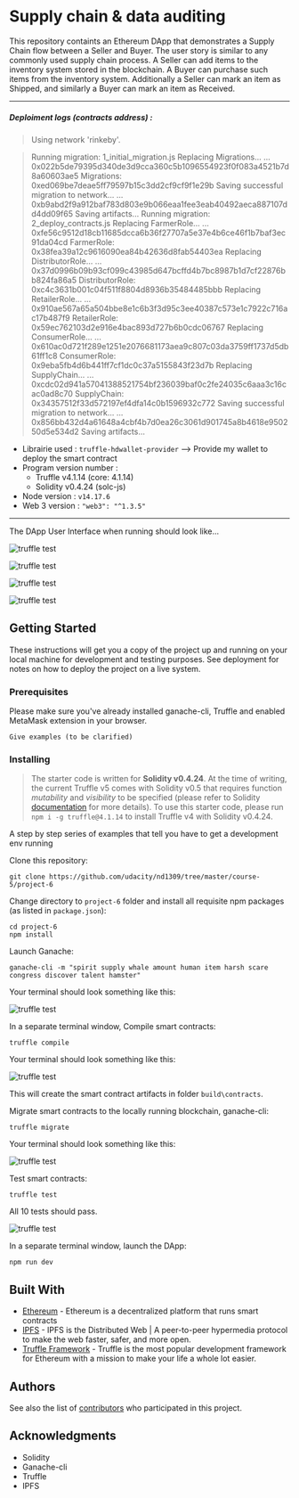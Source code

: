 # Supply chain & data auditing

This repository containts an Ethereum DApp that demonstrates a Supply Chain flow between a Seller and Buyer. The user story is similar to any commonly used supply chain process. A Seller can add items to the inventory system stored in the blockchain. A Buyer can purchase such items from the inventory system. Additionally a Seller can mark an item as Shipped, and similarly a Buyer can mark an item as Received.

---

##### Deploiment logs (contracts address) :

> Using network 'rinkeby'.

> Running migration: 1_initial_migration.js
> Replacing Migrations...
> ... 0x022b5de79395d340de3d9cca360c5b1096554923f0f083a4521b7d8a60603ae5
> Migrations: 0xed069be7deae5ff79597b15c3dd2cf9cf9f1e29b
> Saving successful migration to network...
> ... 0xb9abd2f9a912baf783d803e9b066eaa1fee3eab40492aeca887107dd4dd09f65
> Saving artifacts...
> Running migration: 2_deploy_contracts.js
> Replacing FarmerRole...
> ... 0xfe56c9512d18cb11685dcca6b36f27707a5e37e4b6ce46f1b7baf3ec91da04cd
> FarmerRole: 0x38fea39a12c9616090ea84b42636d8fab54403ea
> Replacing DistributorRole...
> ... 0x37d0996b09b93cf099c43985d647bcffd4b7bc8987b1d7cf22876bb824fa86a5
> DistributorRole: 0xc4c3631b001c04f511f8804d8936b35484485bbb
> Replacing RetailerRole...
> ... 0x910ae567a65a504bbe8e1c6b3f3d95c3ee40387c573e1c7922c716ac17b487f9
> RetailerRole: 0x59ec762103d2e916e4bac893d727b6b0cdc06767
> Replacing ConsumerRole...
> ... 0x610ac0d721f289e1251e2076681173aea9c807c03da3759ff1737d5db61ff1c8
> ConsumerRole: 0x9eba5fb4d6b441ff7cf1dc0c37a5155843f23d7b
> Replacing SupplyChain...
> ... 0xcdc02d941a57041388521754bf236039baf0c2fe24035c6aaa3c16cac0ad8c70
> SupplyChain: 0x34357512f33d572197ef4dfa14c0b1596932c772
> Saving successful migration to network...
> ... 0x856bb432d4a61648a4cbf4b7d0ea26c3061d901745a8b4618e950250d5e534d2
> Saving artifacts...

- Librairie used : `truffle-hdwallet-provider` --> Provide my wallet to deploy the smart contract
- Program version number :
  - Truffle v4.1.14 (core: 4.1.14)
  - Solidity v0.4.24 (solc-js)
- Node version : `v14.17.6`
- Web 3 version : `"web3": "^1.3.5"`

---

The DApp User Interface when running should look like...

![truffle test](images/ftc_product_overview.png)

![truffle test](images/ftc_farm_details.png)

![truffle test](images/ftc_product_details.png)

![truffle test](images/ftc_transaction_history.png)

## Getting Started

These instructions will get you a copy of the project up and running on your local machine for development and testing purposes. See deployment for notes on how to deploy the project on a live system.

### Prerequisites

Please make sure you've already installed ganache-cli, Truffle and enabled MetaMask extension in your browser.

```
Give examples (to be clarified)
```

### Installing

> The starter code is written for **Solidity v0.4.24**. At the time of writing, the current Truffle v5 comes with Solidity v0.5 that requires function _mutability_ and _visibility_ to be specified (please refer to Solidity [documentation](https://docs.soliditylang.org/en/v0.5.0/050-breaking-changes.html) for more details). To use this starter code, please run `npm i -g truffle@4.1.14` to install Truffle v4 with Solidity v0.4.24.

A step by step series of examples that tell you have to get a development env running

Clone this repository:

```
git clone https://github.com/udacity/nd1309/tree/master/course-5/project-6
```

Change directory to `project-6` folder and install all requisite npm packages (as listed in `package.json`):

```
cd project-6
npm install
```

Launch Ganache:

```
ganache-cli -m "spirit supply whale amount human item harsh scare congress discover talent hamster"
```

Your terminal should look something like this:

![truffle test](images/ganache-cli.png)

In a separate terminal window, Compile smart contracts:

```
truffle compile
```

Your terminal should look something like this:

![truffle test](images/truffle_compile.png)

This will create the smart contract artifacts in folder `build\contracts`.

Migrate smart contracts to the locally running blockchain, ganache-cli:

```
truffle migrate
```

Your terminal should look something like this:

![truffle test](images/truffle_migrate.png)

Test smart contracts:

```
truffle test
```

All 10 tests should pass.

![truffle test](images/truffle_test.png)

In a separate terminal window, launch the DApp:

```
npm run dev
```

## Built With

- [Ethereum](https://www.ethereum.org/) - Ethereum is a decentralized platform that runs smart contracts
- [IPFS](https://ipfs.io/) - IPFS is the Distributed Web | A peer-to-peer hypermedia protocol
  to make the web faster, safer, and more open.
- [Truffle Framework](http://truffleframework.com/) - Truffle is the most popular development framework for Ethereum with a mission to make your life a whole lot easier.

## Authors

See also the list of [contributors](https://github.com/your/project/contributors.md) who participated in this project.

## Acknowledgments

- Solidity
- Ganache-cli
- Truffle
- IPFS
